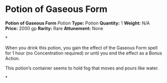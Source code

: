 # Potion of Gaseous Form

**Potion of Gaseous Form**
_Potion_
**Type:** Potion
**Quantity:** 1
**Weight:** N/A
**Price:** 2000 gp
**Rarity:** Rare
**Attunement:** None

*<p>When you drink this potion, you gain the effect of the Gaseous Form spell for 1 hour (no Concentration required) or until you end the effect as a Bonus Action.

This potion’s container seems to hold fog that moves and pours like water.</p>*